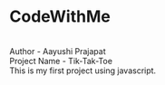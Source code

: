 # CodeWithMe
<br>
Author - Aayushi Prajapat
<br>
Project Name - Tik-Tak-Toe
<br>
This is my first project using javascript.

